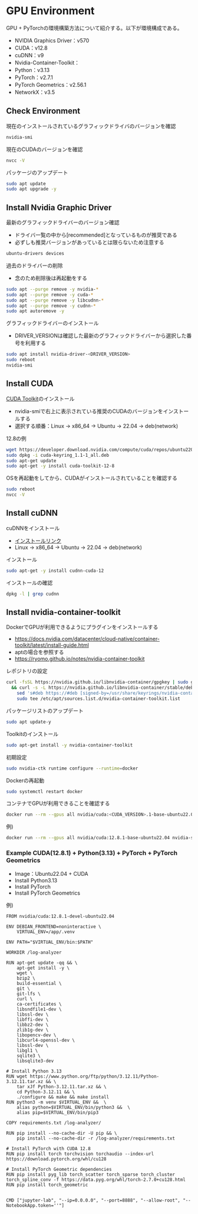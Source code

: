 # GPU Environment

GPU + PyTorchの環境構築方法について紹介する。以下が環境構成である。
- NVIDIA Graphics Driver：v570
- CUDA：v12.8
- cuDNN：v9
- Nvidia-Container-Toolkit：
- Python：v3.13
- PyTorch：v2.7.1
- PyTorch Geometrics：v2.56.1
- NetworkX：v3.5

## Check Environment

現在のインストールされているグラフィックドライバのバージョンを確認

```bash
nvidia-smi
```

現在のCUDAのバージョンを確認

```bash
nvcc -V
```

パッケージのアップデート

```bash
sudo apt update
sudo apt upgrade -y
```

## Install Nvidia Graphic Driver

最新のグラフィックドライバーのバージョン確認
- ドライバ一覧の中から[recommended]となっているものが推奨である
- 必ずしも推奨バージョンがあっているとは限らないため注意する

```bash
ubuntu-drivers devices
```

過去のドライバーの削除
- 念のため削除後は再起動をする

```bash
sudo apt --purge remove -y nvidia-*
sudo apt --purge remove -y cuda-*
sudo apt --purge remove -y libcudnn-*
sudo apt --purge remove -y cudnn-*
sudo apt autoremove -y
```

グラフィックドライバーのインストール
- DRIVER_VERSIONは確認した最新のグラフィックドライバーから選択した番号を利用する

```bash
sudo apt install nvidia-driver-<DRIVER_VERSION>
sudo reboot
nvidia-smi
```


## Install CUDA

[CUDA Toolkit](https://developer.nvidia.com/cuda-downloads)のインストール
- nvidia-smiで右上に表示されている推奨のCUDAのバージョンをインストールする
- 選択する順番：Linux → x86_64 → Ubuntu → 22.04 → deb(network)

12.8の例

```bash
wget https://developer.download.nvidia.com/compute/cuda/repos/ubuntu2204/x86_64/cuda-keyring_1.1-1_all.deb
sudo dpkg -i cuda-keyring_1.1-1_all.deb
sudo apt-get update
sudo apt-get -y install cuda-toolkit-12-8
```

OSを再起動をしてから、CUDAがインストールされていることを確認する
```bash
sudo reboot
nvcc -V
```


## Install cuDNN

cuDNNをインストール
- [インストールリンク](https://developer.nvidia.com/cudnn-downloads)
- Linux → x86_64 → Ubuntu → 22.04 → deb(network)

インストール

```bash
sudo apt-get -y install cudnn-cuda-12
```

インストールの確認

```bash
dpkg -l | grep cudnn
```

## Install nvidia-container-toolkit

DockerでGPUが利用できるようにプラグインをインストールする
- https://docs.nvidia.com/datacenter/cloud-native/container-toolkit/latest/install-guide.html
- aptの場合を参照する
- https://ryomo.github.io/notes/nvidia-container-toolkit

レポジトリの設定
```bash
curl -fsSL https://nvidia.github.io/libnvidia-container/gpgkey | sudo gpg --dearmor -o /usr/share/keyrings/nvidia-container-toolkit-keyring.gpg \
  && curl -s -L https://nvidia.github.io/libnvidia-container/stable/deb/nvidia-container-toolkit.list | \
    sed 's#deb https://#deb [signed-by=/usr/share/keyrings/nvidia-container-toolkit-keyring.gpg] https://#g' | \
    sudo tee /etc/apt/sources.list.d/nvidia-container-toolkit.list
```

パッケージリストのアップデート

```bash
sudo apt update-y
```

Toolkitのインストール

```bash
sudo apt-get install -y nvidia-container-toolkit
```

初期設定

```bash
sudo nvidia-ctk runtime configure --runtime=docker
```

Dockerの再起動

```bash
sudo systemctl restart docker
```


コンテナでGPUが利用できることを確認する

```bash
docker run --rm --gpus all nvidia/cuda:<CUDA_VERSION>.1-base-ubuntu22.04 nvidia-smi
```

例)

```bash
docker run --rm --gpus all nvidia/cuda:12.8.1-base-ubuntu22.04 nvidia-smi
```

### Example CUDA(12.8.1) + Python(3.13) + PyTorch + PyTorch Geometrics
- Image：Ubuntu22.04 + CUDA
- Install Python3.13
- Install PyTorch
- Install PyTorch Geometrics

例)
```docker
FROM nvidia/cuda:12.8.1-devel-ubuntu22.04

ENV DEBIAN_FRONTEND=noninteractive \
    VIRTUAL_ENV=/app/.venv

ENV PATH="$VIRTUAL_ENV/bin:$PATH"

WORKDIR /log-analyzer

RUN apt-get update -qq && \
    apt-get install -y \
    wget \
    bzip2 \
    build-essential \
    git \
    git-lfs \
    curl \
    ca-certificates \
    libsndfile1-dev \
    libssl-dev \
    libffi-dev \
    libbz2-dev \
    zlib1g-dev \
    libopencv-dev \
    libcurl4-openssl-dev \
    libssl-dev \
    libgl1 \
    sqlite3 \
    libsqlite3-dev

# Install Python 3.13
RUN wget https://www.python.org/ftp/python/3.12.11/Python-3.12.11.tar.xz && \
    tar xJf Python-3.12.11.tar.xz && \
    cd Python-3.12.11 && \
    ./configure && make && make install
RUN python3 -m venv $VIRTUAL_ENV &&  \
    alias python=$VIRTUAL_ENV/bin/python3 &&  \
    alias pip=$VIRTUAL_ENV/bin/pip3

COPY requirements.txt /log-analyzer/

RUN pip install --no-cache-dir -U pip && \
    pip install --no-cache-dir -r /log-analyzer/requirements.txt

# Install PyTorch with CUDA 12.8
RUN pip install torch torchvision torchaudio --index-url https://download.pytorch.org/whl/cu128

# Install PyTorch Geometric dependencies
RUN pip install pyg_lib torch_scatter torch_sparse torch_cluster torch_spline_conv -f https://data.pyg.org/whl/torch-2.7.0+cu128.html
RUN pip install torch_geometric


CMD ["jupyter-lab", "--ip=0.0.0.0", "--port=8888", "--allow-root", "--NotebookApp.token=''"]
```
